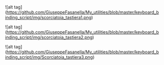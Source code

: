 ![alt tag] (https://github.com/GiuseppeFasanella/My_utilities/blob/master/keyboard_binding_script/img/scorciatoia_tastiera1.png)

![alt tag] (https://github.com/GiuseppeFasanella/My_utilities/blob/master/keyboard_binding_script/img/scorciatoia_tastiera2.png)

![alt tag] (https://github.com/GiuseppeFasanella/My_utilities/blob/master/keyboard_binding_script/img/Scorciatoia_tastiera3.png)
